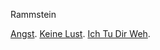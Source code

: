 Rammstein

[Angst](https://www.youtube.com/watch?v=ONj9cvHCado).
[Keine Lust](https://www.youtube.com/watch?v=1M4ADcMn3dA).
[Ich Tu Dir Weh](https://www.youtube.com/watch?v=IxuEtL7gxoM).
